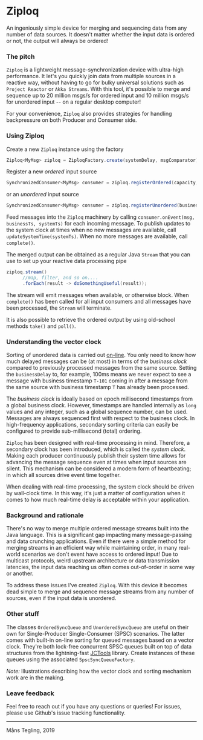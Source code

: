 # Ziploq


An ingeniously simple device for merging and sequencing data from any number of data sources. It doesn't matter whether the input data is ordered or not, the output will always be ordered!

### The pitch

`Ziploq` is a lightweight message-synchronization device with ultra-high performance. It let's you quickly join data from multiple sources in a reactive way, without having to go for bulky universal solutions such as `Project Reactor` or `Akka Streams`. With this tool, it's possible to merge and sequence up to 20 million msgs/s for ordered input and 10 million msgs/s for unordered input -- on a regular desktop computer!

For your convenience, `Ziploq` also provides strategies for handling backpressure on both Producer and Consumer side.

### Using Ziploq

Create a new `Ziploq` instance using the factory

```java
Ziploq<MyMsg> ziploq = ZiploqFactory.create(systemDelay, msgComparator);
```

Register a new _ordered_ input source

```java
SynchronizedConsumer<MyMsg> consumer = ziploq.registerOrdered(capacity, backPressureStrategy); 
```

or an _unordered_ input source

```java
SynchronizedConsumer<MyMsg> consumer = ziploq.registerUnordered(businessDelay, capacity, backPressureStrategy, comparator)); 
```

Feed messages into the `Ziploq` machinery by calling `consumer.onEvent(msg, businessTs, systemTs)` for each incoming message. To publish updates to the system clock at times when no new messages are available, call `updateSystemTime(systemTs)`. When no more messages are available, call `complete()`.

The merged output can be obtained as a regular Java `Stream` that you can use to set up your reactive data processing pipe

```java
ziploq.stream()
      //map, filter, and so on....
      .forEach(result -> doSomethingUseful(result));
```

The stream will emit messages when available, or otherwise block. When `complete()` has been called for all input consumers and all messages have been processed, the `Stream` will terminate.

It is also possible to retrieve the ordered output by using old-school methods `take()` and `poll()`.

### Understanding the vector clock

Sorting of unordered data is carried out [on-line](https://en.wikipedia.org/wiki/Online_algorithm). You only need to know how much delayed messages can be (at most) in terms of the _business clock_ compared to previously processed messages from the same source. Setting the `businessDelay` to, for example, 100ms means we never expect to see a message with business timestamp `T-101` coming in after a message from the same source with business timestamp `T` has already been processed.

The _business clock_ is ideally based on epoch millisecond timestamps from a global business clock. However, timestamps are handled internally as `long` values and any integer, such as a global sequence number, can be used. Messages are always sequenced first with respect to the business clock. In high-frequency applications, secondary sorting criteria can easily be configured to provide sub-millisecond (total) ordering.

`Ziploq` has been designed with real-time processing in mind. Therefore, a secondary clock has been introduced, which is called the _system clock_.  Making each producer continuously publish their system time allows for advancing the message sequence even at times when input sources are silent. This mechanism can be considered a modern form of heartbeating; in which all sources drive event time together.

When dealing with real-time processing, the system clock should be driven by wall-clock time. In this way, it's just a matter of configuration when it comes to how much real-time delay is acceptable within your application.


### Background and rationale

There's no way to merge multiple ordered message streams built into the Java language. This is a significant gap impacting many message-passing and data crunching applications. Even if there were a simple method for merging streams in an efficient way while maintaining order, in many real-world scenarios we don't event have access to ordered input! Due to multicast protocols, weird upstream architecture or data transmission latencies, the input data reaching us often comes out-of-order in some way or another.

To address these issues I've created `Ziploq`. With this device it becomes dead simple to merge and sequence message streams from any number of sources, even if the input data is unordered.

### Other stuff

The classes `OrderedSyncQueue` and `UnorderedSyncQueue` are useful on their own for Single-Producer Single-Consumer (SPSC) scenarios. The latter comes with built-in on-line sorting for queued messages based on a vector clock. They're both lock-free concurrent SPSC queues built on top of data structures from the lightning-fast [JCTools](https://github.com/JCTools/JCTools) library. Create instances of these queues using the associated `SpscSyncQueueFactory`.

_Note:_ Illustrations describing how the vector clock and sorting mechanism work are in the making.

### Leave feedback

Feel free to reach out if you have any questions or queries! For issues, please use Github's issue tracking functionality.

 ----

Måns Tegling, 2019
